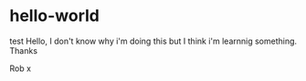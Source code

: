 # hello-world
test
Hello, I don't know why i'm doing this but I think i'm learnnig something.
Thanks

Rob
x
